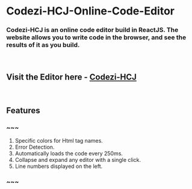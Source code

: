 # Codezi-HCJ-Online-Code-Editor

### Codezi-HCJ is an online code editor build in ReactJS. The website allows you to write code in the browser, and see the results of it as you build. 

<br>

## Visit the Editor here - [Codezi-HCJ](https://onlinecodeeditor.web.app/)

<br>

## Features 

### ~~~
1. Specific colors for Html tag names.
2. Error Detection.
3. Automatically loads the code every 250ms.
4. Collapse and expand any editor with a single click.
5. Line numbers displayed on the left.
### ~~~




